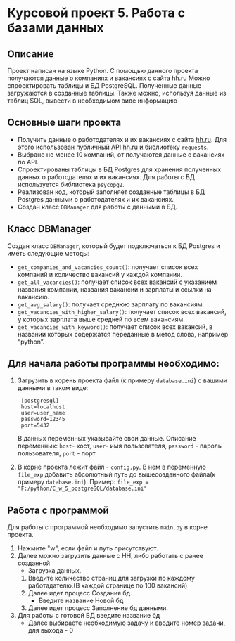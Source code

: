 # Курсовой проект 5. Работа с базами данных 

## Описание 
 Проект написан на языке Python.
 С помощью данного проекта получаются данные о компаниях и вакансиях с сайта hh.ru
 Можно спроектировать таблицы и БД PostgreSQL.
 Полученные данные загружаются в созданные таблицы.
 Также можно, используя данные из таблиц SQL, вывести в необходимом виде информацию 


## Основные шаги проекта

- Получить данные о работодателях и их вакансиях с сайта [hh.ru](http://hh.ru/). Для этого использован публичный API [hh.ru](http://hh.ru/) и библиотеку `requests`.
- Выбрано не менее 10 компаний, от получаются данные о вакансиях по API.
- Спроектированы таблицы в БД Postgres для хранения полученных данных о работодателях и их вакансиях. Для работы с БД используется библиотека `psycopg2`.
- Реализован код, который заполняет созданные таблицы в БД Postgres данными о работодателях и их вакансиях.
- Создан класс `DBManager` для работы с данными в БД.

## Класс DBManager

Создан класс `DBManager`, который будет подключаться к БД Postgres и иметь следующие методы:

- `get_companies_and_vacancies_count()`: получает список всех компаний и количество вакансий у каждой компании.
- `get_all_vacancies()`: получает список всех вакансий с указанием названия компании, названия вакансии и зарплаты и ссылки на вакансию.
- `get_avg_salary()`: получает среднюю зарплату по вакансиям.
- `get_vacancies_with_higher_salary()`: получает список всех вакансий, у которых зарплата выше средней по всем вакансиям.
- `get_vacancies_with_keyword()`: получает список всех вакансий, в названии которых содержатся переданные в метод слова, например “python”.


## Для начала работы программы необходимо:

1. Загрузить в корень проекта файл (к примеру `database.ini`) с вашими данными в таком виде:

        [postgresql]
        host=localhost 
        user=user_name 
        password=12345 
        port=5432

      В данных переменных указывайте свои данные.
      Описание переменных: `host`- хост, `user`- имя пользователя, `password` - пароль пользователя, `port` - порт

2. В корне проекта лежит файл - `config.py`. 
   В нем в переменную `file_exp` добавить абсолютный путь до вышесозданного файла(к примеру `database.ini`).
   Пример:
   `file_exp = "F:/python/C_w_5_postgreSQL/database.ini"`

## Работа с программой

Для работы с программой необходимо запустить `main.py` в корне проекта.
1. Нажмите "w", если файл и путь присутствуют. 
2. Далее можно загрузить данные с HH, либо работать с ранее созданной
   - Загрузка данных.
   1. Введите количество страниц для загрузки по каждому работадателю.(В каждой странице по 100 вакансий)
   2. Далее идет процесс Создания бд.
      - Введите название Новой бд
   3. Далее идет процесс Заполнение бд данными.
3. Для работы с готовой БД введите название бд
   - Далее выбираете необходимую задачу и вводите номер задачи, для выхода - 0
 